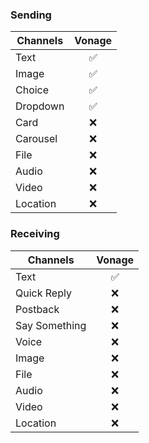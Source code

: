 ### Sending

| Channels | Vonage |
| -------- | :----: |
| Text     |   ✅   |
| Image    |   ✅   |
| Choice   |   ✅   |
| Dropdown |   ✅   |
| Card     |   ❌   |
| Carousel |   ❌   |
| File     |   ❌   |
| Audio    |   ❌   |
| Video    |   ❌   |
| Location |   ❌   |

### Receiving

| Channels      | Vonage |
| ------------- | :----: |
| Text          |   ✅   |
| Quick Reply   |   ❌   |
| Postback      |   ❌   |
| Say Something |   ❌   |
| Voice         |   ❌   |
| Image         |   ❌   |
| File          |   ❌   |
| Audio         |   ❌   |
| Video         |   ❌   |
| Location      |   ❌   |
